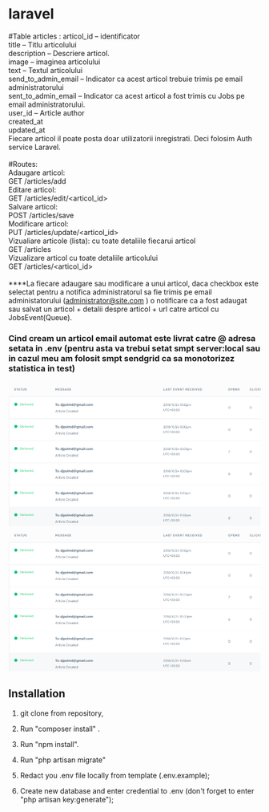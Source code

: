 # laravel

#Table articles :
articol_id – identificator <br>
title – Titlu articolului <br>
description – Descriere articol. <br>
image – imaginea articolului<br>
text – Textul articolului<br>
send_to_admin_email – Indicator ca acest articol trebuie trimis pe email administratorului<br>
sent_to_admin_email – Indicator ca acest articol a fost trimis cu Jobs pe email administratorului.<br>
user_id – Article author<br>
created_at<br>
updated_at<br>
Fiecare articol il poate posta doar utilizatorii inregistrati. Deci folosim Auth service Laravel.<br>
<br>
#Routes:<br>
Adaugare articol:<br>
GET /articles/add<br>
Editare articol:<br>
GET /articles/edit/<articol_id><br>
Salvare articol:<br>
POST /articles/save<br>
Modificare articol:<br>
PUT /articles/update/<articol_id><br>
Vizualiare articole (lista):  cu toate detaliile fiecarui articol<br>
GET /articles<br>
Vizualizare articol cu toate detaliile articolului<br>
GET /articles/<articol_id><br>
<br>
****La fiecare adaugare sau modificare a unui articol, daca checkbox este selectat pentru a notifica administratorul sa fie trimis pe email administatorului (administrator@site.com ) o notificare ca a fost adaugat sau salvat un articol + detalii despre articol + url catre articol cu JobsEvent(Queue).

<H3>Cind cream un articol email automat este livrat catre @ adresa setata in .env (pentru asta va trebui setat smpt server:local sau in cazul meu am folosit smpt sendgrid ca sa monotorizez statistica in test)  </H3>
 <img src="sendgrid.png">	<img src="sendgrid.png">

<H2> Installation </H2>

1. git clone from repository,

2. Run  "composer install" .

3. Run "npm install". 

4. Run "php artisan migrate"

5. Redact you .env file locally  from template (.env.example);  

6. Create new database and enter credential to .env  (don't forget to enter "php artisan key:generate");

